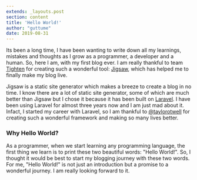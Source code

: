 ```yaml
---
extends: _layouts.post
section: content
title: 'Hello World!'
author: "guttume"
date: 2019-08-31
---
```


Its been a long time, I have been wanting to write down all my learnings, mistakes and thoughts as I grow as a programmer, a developer and a human. So, here I am, with my first blog ever. I am really thankful to team [Tighten](https://tighten.co/) for creating such a wonderful tool: [Jigsaw](https://jigsaw.tighten.co/), which has helped me to finally make my blog live.

Jigsaw is a static site generator which makes a breeze to create a blog in no time. I know there are a lot of static site generator, some of which are much better than Jigsaw but I chose it because it has been built on [Laravel](https://laravel.com/). I have been using Laravel for almost three years now and I am just mad about it. Infact, I started my career with Laravel, so I am thankful to [@taylorotwell](https://twitter.com/taylorotwell) for creating such a wonderful framework and making so many lives better.

### Why Hello World?

As a programmer, when we start learning any programming language, the first thing we learn is to print these two beautiful words: "Hello World!". So, I thought it would be best to start my blogging journey with these two words. For me, "Hello World!" is not just an introduction but a promise to a wonderful journey. I am really looking forward to it.


